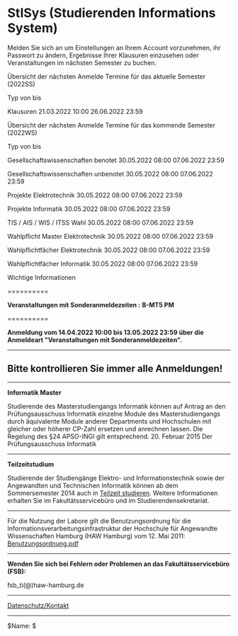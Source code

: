 StISys (Studierenden Informations System)
==========

Melden Sie sich an um Einstellungen an Ihrem Account vorzunehmen, ihr Passwort zu ändern, Ergebnisse Ihrer Klausuren einzusehen oder Veranstaltungen im nächsten Semester zu buchen.

 Übersicht der nächsten Anmelde Termine für das aktuelle Semester (2022SS)

Typ von bis

Klausuren 21.03.2022 10:00 26.06.2022 23:59

 Übersicht der nächsten Anmelde Termine für das kommende Semester (2022WS)

Typ von bis

Gesellschaftswissenschaften benotet 30.05.2022 08:00 07.06.2022 23:59

Gesellschaftswissenschaften unbenotet 30.05.2022 08:00 07.06.2022 23:59

Projekte Elektrotechnik 30.05.2022 08:00 07.06.2022 23:59

Projekte Informatik 30.05.2022 08:00 07.06.2022 23:59

TIS / AIS / WIS / ITSS Wahl 30.05.2022 08:00 07.06.2022 23:59

Wahlpflicht Master Elektrotechnik 30.05.2022 08:00 07.06.2022 23:59

Wahlpflichtfächer Elektrotechnik 30.05.2022 08:00 07.06.2022 23:59

Wahlpflichtfächer Informatik 30.05.2022 08:00 07.06.2022 23:59

 Wichtige Informationen

==========

**Veranstaltungen mit Sonderanmeldezeiten :**
**B-MT5 PM**

==========

**Anmeldung vom 14.04.2022 10:00 bis 13.05.2022 23:59 über die Anmeldeart "Veranstaltungen mit Sonderanmeldezeiten".**

---

**Bitte kontrollieren Sie immer alle Anmeldungen!**
----------

---

**Informatik Master**

Studierende des Masterstudiengangs Informatik können auf Antrag an den Prüfungsausschuss Informatik einzelne Module des Masterstudiengangs durch äquivalente Module anderer Departments und Hochschulen mit gleicher oder höherer CP-Zahl ersetzen und anrechnen lassen. Die Regelung des §24 APSO-INGI gilt entsprechend.
20. Februar 2015
 Der Prüfungsausschuss Informatik

---

**Teilzeitstudium**

Studierende der Studiengänge Elektro- und Informationstechnik sowie der Angewandten und Technischen Informatik können ab dem Sommersemester 2014 auch in [Teilzeit studieren](http://www.haw-hamburg.de/teilzeitstudium.html). Weitere Informationen erhalten Sie im Fakultätsservicebüro und im Studierendensekretariat.

---

 Für die Nutzung der Labore gilt die Benutzungsordnung für die Informationsverarbeitungsinfrastruktur
der Hochschule für Angewandte Wissenschaften Hamburg (HAW Hamburg) vom 12. Mai 2011: [Benutzungsordnung.pdf](https://www.haw-hamburg.de/fileadmin/ITSC/PDF/Benutzerordnung.pdf)

---

**Wenden Sie sich bei Fehlern oder Problemen an das Fakultätsservicebüro (FSB):**

 fsb\_ti(@)haw-hamburg.de

---
[Datenschutz/Kontakt](/datenschutz.html)

---

$Name: $
